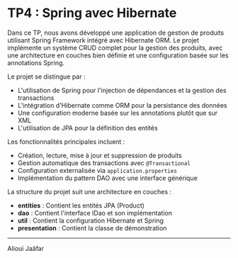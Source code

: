 # TP4 : Spring avec Hibernate

Dans ce TP, nous avons développé une application de gestion de produits utilisant Spring Framework intégré avec Hibernate ORM. Le projet implémente un système CRUD complet pour la gestion des produits, avec une architecture en couches bien définie et une configuration basée sur les annotations Spring.

Le projet se distingue par :
- L'utilisation de Spring pour l'injection de dépendances et la gestion des transactions
- L'intégration d'Hibernate comme ORM pour la persistance des données
- Une configuration moderne basée sur les annotations plutôt que sur XML
- L'utilisation de JPA pour la définition des entités

Les fonctionnalités principales incluent :
- Création, lecture, mise à jour et suppression de produits
- Gestion automatique des transactions avec `@Transactional`
- Configuration externalisée via `application.properties`
- Implémentation du pattern DAO avec une interface générique

La structure du projet suit une architecture en couches :
- **entities** : Contient les entités JPA (Product)
- **dao** : Contient l'interface IDao et son implémentation
- **util** : Contient la configuration Hibernate et Spring
- **presentation** : Contient la classe de démonstration

---
Alioui Jaâfar
